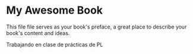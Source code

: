 # My Awesome Book

This file file serves as your book's preface, a great place to describe your book's content and ideas.

Trabajando en clase de prácticas de PL

